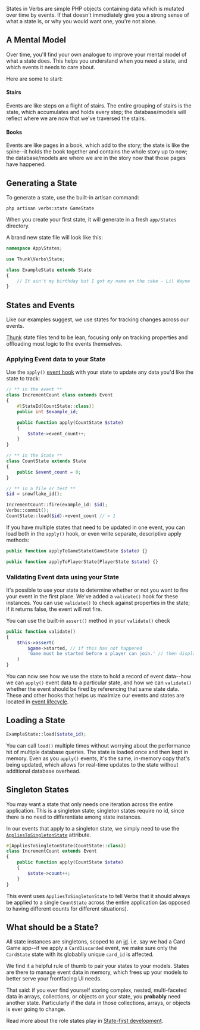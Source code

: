 States in Verbs are simple PHP objects containing data which is mutated over time by events. If that doesn't immediately give you a strong sense of what a state is, or why you would want one, you're not alone.

## A Mental Model

Over time, you'll find your own analogue to improve your mental model of what a state does. This helps you understand when you need a state, and which events it needs to care about.

Here are some to start:

#### Stairs

Events are like steps on a flight of stairs. The entire grouping of stairs is the state, which accumulates and holds every step; the database/models will reflect where we are now that we've traversed the stairs.

#### Books

Events are like pages in a book, which add to the story; the state is like the spine--it holds the book together and contains the whole story up to now; the database/models are where we are in the story now that those pages have happened.

## Generating a State

To generate a state, use the built-in artisan command:

```shell
php artisan verbs:state GameState
```

When you create your first state, it will generate in a fresh `app/States` directory.

A brand new state file will look like this:

```php
namespace App\States;

use Thunk\Verbs\State;

class ExampleState extends State
{
    // It ain't my birthday but I got my name on the cake - Lil Wayne
}
```

## States and Events

Like our examples suggest, we use states for tracking changes across our events.

[Thunk](http://thunk.dev) state files tend to be lean, focusing only on tracking properties and offloading most logic to the events themselves.

### Applying Event data to your State

Use the `apply()` [event hook](/docs/technical/event-lifecycle) with your state to update any data you'd like the state to track:

```php
// ** in the event **
class IncrementCount class extends Event
{
    #[StateId(CountState::class)]
    public int $example_id;

    public function apply(CountState $state)
    {
        $state->event_count++;
    }
}

// ** in the State **
class CountState extends State
{
    public $event_count = 0;
}

// ** in a file or test **
$id = snowflake_id();

IncrementCount::fire(example_id: $id);
Verbs::commit();
CountState::load($id)->event_count // = 1
```

If you have multiple states that need to be updated in one event, you can load both in the `apply()` hook, or even write separate, descriptive apply methods:

```php
public function applyToGameState(GameState $state) {}

public function applyToPlayerState(PlayerState $state) {}
```

### Validating Event data using your State

It's possible to use your state to determine whether or not you want to fire your event in the first place.
We've added a `validate()` hook for these instances. You can use `validate()` to check against properties in the state; if it returns false, the event will not fire.

You can use the built-in `assert()` method in your `validate()` check

```php
public function validate()
{
    $this->assert(
        $game->started, // if this has not happened
        'Game must be started before a player can join.' // then display this error message
    )
}
```

You can now see how we use the state to hold a record of event data--how we can `apply()` event data to a particular state, and how we can `validate()` whether the event should be fired by referencing that same state data.
These and other hooks that helps us maximize our events and states are located in [event lifecycle](/docs/technical/event-lifecycle).

## Loading a State

```php
ExampleState::load($state_id);
```

You can call `load()` multiple times without worrying about the performance hit of multiple database queries. The state is loaded once and then kept in memory. Even as you `apply()` events, it's the same, in-memory copy that's being updated, which allows for real-time updates to the state without additional database overhead.

## Singleton States

You may want a state that only needs one iteration across the entire application. This is a singleton state; singleton states require no id, since there is no need to differentiate among state instances.

In our events that apply to a singleton state, we simply need to use the [`AppliesToSingletonState`](/docs/technical/attributes#content-appliestosingletonstate) attribute.

```php
#[AppliesToSingletonState(CountState::class)]
class IncrementCount extends Event
{
    public function apply(CountState $state)
    {
        $state->count++;
    }
}
```

This event uses `AppliesToSingletonState` to tell Verbs that it should always be applied to a single `CountState` across the entire application (as opposed to having different counts for different situations).

<!-- @todo state collections -->

## What should be a State?

All state instances are singletons, scoped to an [id](/docs/technical/ids). i.e. say we had a Card Game app--if we apply a `CardDiscarded` event, we make sure only the `CardState` state with its globablly unique `card_id` is affected.

We find it a helpful rule of thumb to pair your states to your models. States are there to manage event data in memory, which frees up your models to better serve your frontfacing UI needs.

That said: if you ever find yourself storing complex, nested, multi-faceted data in arrays, collections, or objects on your state, you __probably__ need another state. Particularly if the data in those collections, arrays, or objects is ever going to change.

Read more about the role states play in [State-first development](/docs/techniques/state-first-development).
